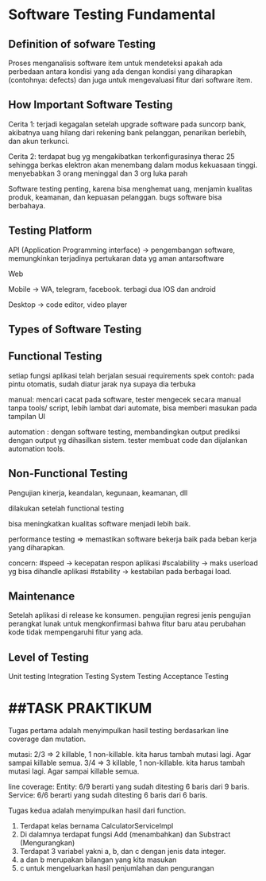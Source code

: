 Software Testing Fundamental
============================

Definition of sofware Testing
-----------------------------
Proses menganalisis software item untuk mendeteksi apakah ada perbedaan antara kondisi yang ada dengan kondisi yang diharapkan (contohnya: defects) dan juga untuk mengevaluasi fitur dari software item.


How Important Software Testing
------------------------------
Cerita 1: terjadi kegagalan setelah upgrade software pada suncorp bank, akibatnya uang hilang dari rekening bank pelanggan, penarikan berlebih, dan akun terkunci.

Cerita 2: terdapat bug yg mengakibatkan terkonfigurasinya therac 25 sehingga berkas elektron akan menembang dalam modus kekuasaan tinggi. menyebabkan 3 orang meninggal dan 3 org luka parah 

Software testing penting, karena bisa menghemat uang, menjamin kualitas produk, keamanan, dan kepuasan pelanggan. bugs software bisa berbahaya.


Testing Platform
----------------
API (Application Programming interface)
-> pengembangan software, memungkinkan terjadinya pertukaran data yg aman antarsoftware

Web

Mobile -> WA, telegram, facebook. terbagi dua IOS dan android

Desktop -> code editor, video player



Types of Software Testing
-------------------------
Functional Testing
------------------
setiap fungsi aplikasi telah berjalan sesuai requirements spek
contoh: pada pintu otomatis, sudah diatur jarak nya supaya dia terbuka

manual: mencari cacat pada software, tester mengecek secara manual tanpa tools/ script, lebih lambat dari automate, bisa memberi masukan pada tampilan UI

automation : dengan software testing, membandingkan output prediksi dengan output yg dihasilkan sistem. tester membuat code dan dijalankan automation tools.


Non-Functional Testing
----------------------
Pengujian kinerja, keandalan, kegunaan, keamanan, dll

dilakukan setelah functional testing

bisa meningkatkan kualitas software menjadi lebih baik.

performance testing => memastikan software bekerja baik pada beban kerja yang diharapkan.

concern:
#speed -> kecepatan respon aplikasi
#scalability -> maks userload yg bisa dihandle aplikasi
#stability -> kestabilan pada berbagai load.



Maintenance
------------
Setelah aplikasi di release ke konsumen.
pengujian regresi jenis pengujian perangkat lunak untuk mengkonfirmasi bahwa fitur baru atau perubahan kode tidak mempengaruhi fitur yang ada.


Level of Testing
----------------
Unit testing
Integration Testing
System Testing
Acceptance Testing


##TASK PRAKTIKUM
==============
Tugas pertama adalah menyimpulkan hasil testing berdasarkan line coverage dan mutation.

mutasi:
2/3 => 2 killable, 1 non-killable. kita harus tambah mutasi lagi. Agar sampai killable semua.
3/4 => 3 killable, 1 non-killable. kita harus tambah mutasi lagi. Agar sampai killable semua.

line coverage:
Entity: 6/9 berarti yang sudah ditesting 6 baris dari 9 baris.
Service: 6/6 berarti yang sudah ditesting 6 baris dari 6 baris.

Tugas kedua adalah menyimpulkan hasil dari function.
1. Terdapat kelas bernama CalculatorServiceImpl
2. Di dalamnya terdapat fungsi Add (menambahkan) dan Substract (Mengurangkan)
3. Terdapat 3 variabel yakni a, b, dan c dengan jenis data integer.
4. a dan b merupakan bilangan yang kita masukan
5. c untuk mengeluarkan hasil penjumlahan dan pengurangan